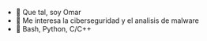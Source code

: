 - 👋 Que tal, soy Omar
- 👀 Me interesa la ciberseguridad y el analisis de malware
- 🌱 Bash, Python, C/C++

<!---
oXmars/oXmars is a ✨ special ✨ repository because its `README.md` (this file) appears on your GitHub profile.
You can click the Preview link to take a look at your changes.
--->
